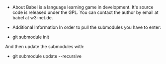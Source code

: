 * About
Babel is a language learning game in development. It's source code
is released under the GPL. 
You can contact the author by email at babel at w3-net.de.

* Additional Information
In order to pull the submodules you have to enter:
- git submodule init

And then update the submodules with:
- git submodule update --recursive
